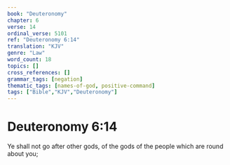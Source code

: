 ```yaml
---
book: "Deuteronomy"
chapter: 6
verse: 14
ordinal_verse: 5101
ref: "Deuteronomy 6:14"
translation: "KJV"
genre: "Law"
word_count: 18
topics: []
cross_references: []
grammar_tags: [negation]
thematic_tags: [names-of-god, positive-command]
tags: ["Bible","KJV","Deuteronomy"]
---
```


# Deuteronomy 6:14

Ye shall not go after other gods, of the gods of the people which are round about you;
